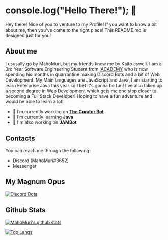 # console.log("Hello There!"); 👋
 Hey there! Nice of you to venture to my Profile! If you want to know a bit about me, then you've come to the right place! This README.md is designed just for you!
 
 ## About me
 I ususally go by MahoMuri, but my friends know me by Kaito aswell. I am a 3rd Year Software Engineering Student from [iACADEMY](https://iacademy.edu.ph/index.php) who is now spending his months in quarrantine making Discord Bots and a bit of Web Development. My Main languages are JavaScript and Java, I am starting to learn Enterprise Java this year so I bet it's gonna be fun! I've also taken up a second degree in Web Development which gets me one step closer to becoming a Full Stack Developer! Hoping to have a fun adventure and would be able to learn a lot!
 
- 🔭 I’m currently working on [__The Curator Bot__](https://top.gg/bot/816152179101663312)
- 🌱 I’m currently learning __Java__
- 🔭 I'm also working on __JAMBot__

## Contacts
You can reach me through the following:
 - Discord (MahoMuri#3652)
 - Messenger

## My Magnum Opus
[![Discord Bots](https://top.gg/api/widget/816152179101663312.svg)](https://top.gg/bot/816152179101663312)

## Github Stats

[![MahoMuri's github stats](https://github-readme-stats.vercel.app/api?username=mahomuri&show_icons=true&theme=dark&include_all_commits=true)](https://github.com/anuraghazra/github-readme-stats)

[![Top Langs](https://github-readme-stats.vercel.app/api/top-langs/?username=mahomuri&theme=dark)](https://github.com/anuraghazra/github-readme-stats)
 
<!--
**MahoMuri/MahoMuri** is a ✨ _special_ ✨ repository because its `README.md` (this file) appears on your GitHub profile.

Here are some ideas to get you started:

- 🔭 I’m currently working on ...
- 🌱 I’m currently learning ...
- 👯 I’m looking to collaborate on ...
- 🤔 I’m looking for help with ...
- 💬 Ask me about ...
- 📫 How to reach me: ...
- 😄 Pronouns: ...
- ⚡ Fun fact: ...
-->
